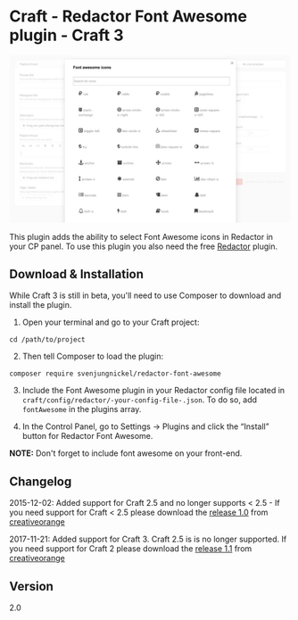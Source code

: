 # Craft - Redactor Font Awesome plugin - Craft 3

![Image of Craft Redactor Font Awesome](./coFontAwesomePreview.jpg)

This plugin adds the ability to select Font Awesome icons in Redactor in your CP panel. To use this plugin you also need the free [Redactor](https://github.com/craftcms/redactor) plugin. 

## Download & Installation

While Craft 3 is still in beta, you'll need to use Composer to download and install the plugin.

1. Open your terminal and go to your Craft project:

```
cd /path/to/project
```

2. Then tell Composer to load the plugin:

```
composer require svenjungnickel/redactor-font-awesome
```

3. Include the Font Awesome plugin in your Redactor config file located in `craft/config/redactor/-your-config-file-.json`. To do so, add `fontAwesome` in the plugins array.

4. In the Control Panel, go to Settings → Plugins and click the “Install” button for Redactor Font Awesome.

**NOTE:** Don't forget to include font awesome on your front-end. 


## Changelog

2015-12-02: Added support for Craft 2.5 and no longer supports < 2.5 - If you need support for Craft < 2.5 please download the [release 1.0](https://github.com/creativeorange/Craft-redactor-font-awesome/archive/1.0.zip) from [creativeorange](https://github.com/creativeorange/Craft-redactor-font-awesome)

2017-11-21: Added support for Craft 3. Craft 2.5 is is no longer supported. If you need support for Craft 2 please download the [release 1.1](https://github.com/creativeorange/Craft-redactor-font-awesome/archive/1.1.zip) from [creativeorange](https://github.com/creativeorange/Craft-redactor-font-awesome)

## Version
2.0